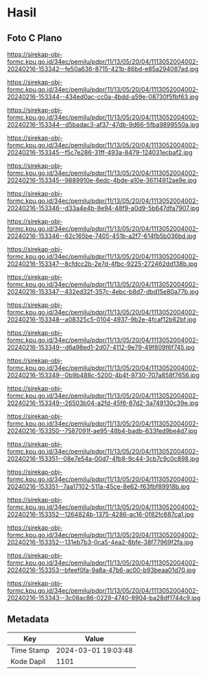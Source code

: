# Hasil

## Foto C Plano

https://sirekap-obj-formc.kpu.go.id/34ec/pemilu/pdpr/11/13/05/20/04/1113052004002-20240216-153342--fe50a636-8715-421b-86bd-e85a294087ad.jpg

https://sirekap-obj-formc.kpu.go.id/34ec/pemilu/pdpr/11/13/05/20/04/1113052004002-20240216-153344--434ed0ac-cc0a-4bdd-a59e-08730f5fbf63.jpg

https://sirekap-obj-formc.kpu.go.id/34ec/pemilu/pdpr/11/13/05/20/04/1113052004002-20240216-153344--d5badac3-af37-47db-9d66-5fba9899550a.jpg

https://sirekap-obj-formc.kpu.go.id/34ec/pemilu/pdpr/11/13/05/20/04/1113052004002-20240216-153345--f5c7e286-31ff-493a-8479-124031ecbaf2.jpg

https://sirekap-obj-formc.kpu.go.id/34ec/pemilu/pdpr/11/13/05/20/04/1113052004002-20240216-153345--9889910e-6edc-4bde-a10e-36114912ae9e.jpg

https://sirekap-obj-formc.kpu.go.id/34ec/pemilu/pdpr/11/13/05/20/04/1113052004002-20240216-153346--d33a4e4b-8e94-48f9-a0d9-5b647dfa7907.jpg

https://sirekap-obj-formc.kpu.go.id/34ec/pemilu/pdpr/11/13/05/20/04/1113052004002-20240216-153346--62c165be-7405-451b-a2f7-614fb5b036bd.jpg

https://sirekap-obj-formc.kpu.go.id/34ec/pemilu/pdpr/11/13/05/20/04/1113052004002-20240216-153347--8cfdcc2b-2e7d-4fbc-9225-272462dd138b.jpg

https://sirekap-obj-formc.kpu.go.id/34ec/pemilu/pdpr/11/13/05/20/04/1113052004002-20240216-153347--432ed32f-357c-4ebc-b8d7-dbd15e80a77b.jpg

https://sirekap-obj-formc.kpu.go.id/34ec/pemilu/pdpr/11/13/05/20/04/1113052004002-20240216-153348--a08325c5-0104-4937-9b2e-4fcaf12b62bf.jpg

https://sirekap-obj-formc.kpu.go.id/34ec/pemilu/pdpr/11/13/05/20/04/1113052004002-20240216-153349--d6a98ed1-2d07-4112-9e79-49f809f6f745.jpg

https://sirekap-obj-formc.kpu.go.id/34ec/pemilu/pdpr/11/13/05/20/04/1113052004002-20240216-153349--0b9b488c-5200-4b4f-9730-707a858f7656.jpg

https://sirekap-obj-formc.kpu.go.id/34ec/pemilu/pdpr/11/13/05/20/04/1113052004002-20240216-153349--26503b04-a2fd-45f6-87d2-3a749130c39e.jpg

https://sirekap-obj-formc.kpu.go.id/34ec/pemilu/pdpr/11/13/05/20/04/1113052004002-20240216-153350--7587091f-ae95-48b4-badb-633fed9be4d7.jpg

https://sirekap-obj-formc.kpu.go.id/34ec/pemilu/pdpr/11/13/05/20/04/1113052004002-20240216-153351--08e7e54a-00d7-4fb8-9c44-3cb7c9c0c898.jpg

https://sirekap-obj-formc.kpu.go.id/34ec/pemilu/pdpr/11/13/05/20/04/1113052004002-20240216-153351--7aa17102-511a-45ce-8e62-f63fbf89918b.jpg

https://sirekap-obj-formc.kpu.go.id/34ec/pemilu/pdpr/11/13/05/20/04/1113052004002-20240216-153352--1264824b-1375-4286-ac16-0f82fc687ca1.jpg

https://sirekap-obj-formc.kpu.go.id/34ec/pemilu/pdpr/11/13/05/20/04/1113052004002-20240216-153352--131eb7b3-0ca5-4ea2-8bfe-38f77969f2fa.jpg

https://sirekap-obj-formc.kpu.go.id/34ec/pemilu/pdpr/11/13/05/20/04/1113052004002-20240216-153353--bfeef0fa-9a8a-47b6-ac00-b93beaa01d70.jpg

https://sirekap-obj-formc.kpu.go.id/34ec/pemilu/pdpr/11/13/05/20/04/1113052004002-20240216-153343--3c08ac86-0229-4740-8904-ba28df1744c9.jpg


## Metadata

| Key        | Value               |
| ---------- | ------------------- |
| Time Stamp | 2024-03-01 19:03:48 |
| Kode Dapil | 1101                |



